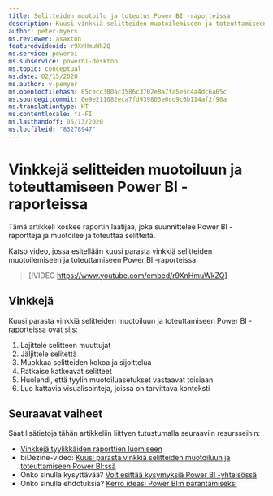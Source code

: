 ```yaml
---
title: Selitteiden muotoilu ja toteutus Power BI -raporteissa
description: Kuusi vinkkiä selitteiden muotoilemiseen ja toteuttamiseen Power BI -raportin visualisoinneissa Power BI Desktopissa tai Power BI -palvelussa.
author: peter-myers
ms.reviewer: asaxton
featuredvideoid: r9XnHmuWkZQ
ms.service: powerbi
ms.subservice: powerbi-desktop
ms.topic: conceptual
ms.date: 02/15/2020
ms.author: v-pemyer
ms.openlocfilehash: 85cecc300ac3586c3702e8a7fa5e5c4a4dc6a65c
ms.sourcegitcommit: 0e9e211082eca7fd939803e0cd9c6b114af2f90a
ms.translationtype: HT
ms.contentlocale: fi-FI
ms.lasthandoff: 05/13/2020
ms.locfileid: "83278947"
---
```

# <a name="tips-to-format-and-implement-legends-in-power-bi-reports"></a>Vinkkejä selitteiden muotoiluun ja toteuttamiseen Power BI -raporteissa

Tämä artikkeli koskee raportin laatijaa, joka suunnittelee Power BI -raportteja ja muotoilee ja toteuttaa selitteitä.

Katso video, jossa esitellään kuusi parasta vinkkiä selitteiden muotoilemiseen ja toteuttamiseen Power BI -raporteissa.

> [!VIDEO https://www.youtube.com/embed/r9XnHmuWkZQ]

## <a name="tips"></a>Vinkkejä

Kuusi parasta vinkkiä selitteiden muotoiluun ja toteuttamiseen Power BI -raporteissa ovat siis:

1. Lajittele selitteen muuttujat
1. Jäljittele selitettä
1. Muokkaa selitteiden kokoa ja sijoittelua
1. Ratkaise katkeavat selitteet
1. Huolehdi, että tyylin muotoiluasetukset vastaavat toisiaan
1. Luo kattavia visualisointeja, joissa on tarvittava konteksti

## <a name="next-steps"></a>Seuraavat vaiheet

Saat lisätietoja tähän artikkeliin liittyen tutustumalla seuraaviin resursseihin:

- [Vinkkejä tyylikkäiden raporttien luomiseen](../create-reports/desktop-tips-and-tricks-for-creating-reports.md)
- biDezine-video: [Kuusi parasta vinkkiä selitteiden muotoiluun ja toteuttamiseen Power BI:ssä](https://www.youtube.com/watch?v=r9XnHmuWkZQ)
- Onko sinulla kysyttävää? [Voit esittää kysymyksiä Power BI -yhteisössä](https://community.powerbi.com/)
- Onko sinulla ehdotuksia? [Kerro ideasi Power BI:n parantamiseksi](https://ideas.powerbi.com)

